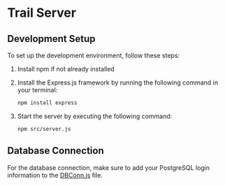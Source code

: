 # Trail Server

## Development Setup

To set up the development environment, follow these steps:

1. Install npm if not already installed

2. Install the Express.js framework by running the following command in your terminal:

   ```bash
   npm install express
   ```

3. Start the server by executing the following command:

   ```bash
   npm src/server.js
   ```

## Database Connection

For the database connection, make sure to add your PostgreSQL login information to the [DBConn.js](public/DBConn.js) file.
